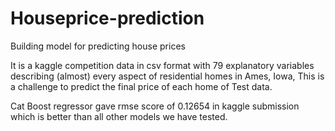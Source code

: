 # Houseprice-prediction
Building model for predicting house prices

It is a kaggle competition data in csv format with 79 explanatory variables describing (almost) every aspect of residential homes in Ames, Iowa, This is a challenge to predict the final price of each home of Test data.

Cat Boost regressor gave rmse score of 0.12654 in kaggle submission which is better than all other models we have tested.

